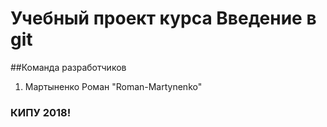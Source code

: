 # Учебный проект курса Введение в git

##Команда разработчиков
1. Мартыненко Роман "Roman-Martynenko"
### КИПУ 2018!
